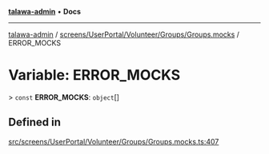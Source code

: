 [**talawa-admin**](../../../../../../README.md) • **Docs**

***

[talawa-admin](../../../../../../modules.md) / [screens/UserPortal/Volunteer/Groups/Groups.mocks](../README.md) / ERROR\_MOCKS

# Variable: ERROR\_MOCKS

\> `const` **ERROR\_MOCKS**: `object`[]

## Defined in

[src/screens/UserPortal/Volunteer/Groups/Groups.mocks.ts:407](https://github.com/PalisadoesFoundation/talawa-admin/blob/9dd5d7fd647f8a7c9e1c1e14bf645b71b32c51c2/src/screens/UserPortal/Volunteer/Groups/Groups.mocks.ts#L407)
